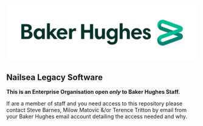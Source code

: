 
![Baker-Hughes Logo](bh_lg_hrz_rgb_pos.svg)

## Nailsea Legacy Software

**This is an Enterprise Organisation open _only_ to Baker Hughes Staff.**

If are a member of staff and you need access to this repository please contact Steve Barnes, Milow Matovic &/or Terence Tritton by email from your Baker Hughes email account detailing the access needed and why.

<!-- Baker Hughes Energy Technology UK Limited Confidential
[Unpublished] Copyright 2022.  Baker Hughes Energy Technology UK Limited.
NOTICE:  All information contained herein is, and remains the property of
Baker Hughes Energy Technology UK Limited, its suppliers, and affiliates,
if any.
The intellectual and technical concepts contained herein are proprietary to
Baker Hughes Energy Technology UK Limited and its suppliers and affiliates
and may be covered by U.S. and Foreign Patents, patents in process, and are
protected by trade secret and copyright law.
Dissemination of this information or reproduction of this material is
strictly forbidden unless prior written permission is obtained from Baker
Hughes Energy Technology UK Limited. -->
